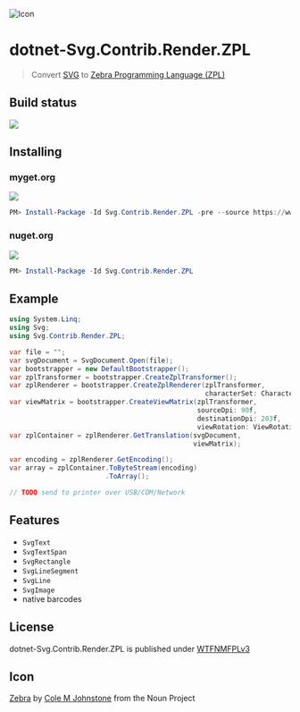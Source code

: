 ![Icon](assets/icon.png)

# dotnet-Svg.Contrib.Render.ZPL
> Convert [SVG](https://en.wikipedia.org/wiki/Scalable_Vector_Graphics) to [Zebra Programming Language (ZPL)](https://en.wikipedia.org/wiki/Zebra_(programming_language))

## Build status

[![](https://img.shields.io/appveyor/ci/dittodhole/dotnet-svg-contrib-render.svg)](https://ci.appveyor.com/project/dittodhole/dotnet-svg-contrib-render)

## Installing

### myget.org

[![](https://img.shields.io/myget/dittodhole/vpre/Svg.Contrib.Render.ZPL.svg)](https://www.myget.org/feed/dittodhole/package/nuget/Svg.Contrib.Render.ZPL)

```powershell
PM> Install-Package -Id Svg.Contrib.Render.ZPL -pre --source https://www.myget.org/F/dittodhole/api/v2
```

### nuget.org

[![](https://img.shields.io/nuget/v/Svg.Contrib.Render.ZPL.svg)](https://www.nuget.org/packages/Svg.Contrib.Render.ZPL)

```powershell
PM> Install-Package -Id Svg.Contrib.Render.ZPL
```

## Example

```csharp
using System.Linq;
using Svg;
using Svg.Contrib.Render.ZPL;

var file = "";
var svgDocument = SvgDocument.Open(file);
var bootstrapper = new DefaultBootstrapper();
var zplTransformer = bootstrapper.CreateZplTransformer();
var zplRenderer = bootstrapper.CreateZplRenderer(zplTransformer,
                                                 characterSet: CharacterSet.ZebraCodePage850);
var viewMatrix = bootstrapper.CreateViewMatrix(zplTransformer,
                                               sourceDpi: 90f,
                                               destinationDpi: 203f,
                                               viewRotation: ViewRotation.Normal);
var zplContainer = zplRenderer.GetTranslation(svgDocument,
                                              viewMatrix);

var encoding = zplRenderer.GetEncoding();
var array = zplContainer.ToByteStream(encoding)
                        .ToArray();

// TODO send to printer over USB/COM/Network
```

## Features

- `SvgText`
- `SvgTextSpan`
- `SvgRectangle`
- `SvgLineSegment`
- `SvgLine`
- `SvgImage`
- native barcodes

## License

dotnet-Svg.Contrib.Render.ZPL is published under [WTFNMFPLv3](https://github.com/dittodhole/WTFNMFPLv3)

## Icon

[Zebra](https://thenounproject.com/term/zebra/201040/) by [Cole M Johnstone](https://thenounproject.com/colemjohnstone) from the Noun Project
